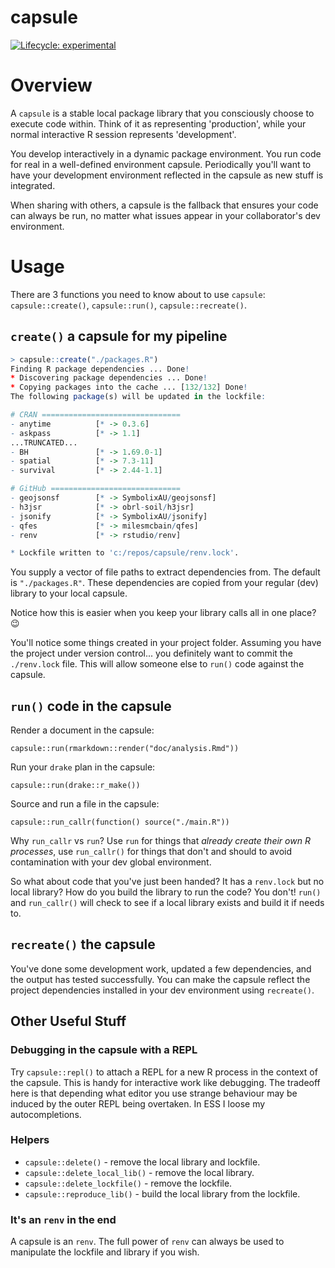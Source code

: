 
# capsule

  [![Lifecycle: experimental](https://img.shields.io/badge/lifecycle-experimental-orange.svg)](https://www.tidyverse.org/lifecycle/#experimental)

# Overview

A `capsule` is a stable local package library that you consciously choose to execute code within. Think of it as representing 'production', while your normal interactive R session represents 'development'.

You develop interactively in a dynamic package environment. You run code for real in a well-defined environment capsule. Periodically you'll want to have your development environment reflected in the capsule as new stuff is integrated.

When sharing with others, a capsule is the fallback that ensures your code can always be run, no matter what issues appear in your collaborator's dev environment.

# Usage

There are 3 functions you need to know about to use `capsule`: `capsule::create()`, `capsule::run()`, `capsule::recreate()`.

## `create()` a capsule for my pipeline

```r
> capsule::create("./packages.R")
Finding R package dependencies ... Done!
* Discovering package dependencies ... Done!
* Copying packages into the cache ... [132/132] Done!
The following package(s) will be updated in the lockfile:

# CRAN ===============================
- anytime          [* -> 0.3.6]
- askpass          [* -> 1.1]
...TRUNCATED...
- BH               [* -> 1.69.0-1]
- spatial          [* -> 7.3-11]
- survival         [* -> 2.44-1.1]

# GitHub =============================
- geojsonsf        [* -> SymbolixAU/geojsonsf]
- h3jsr            [* -> obrl-soil/h3jsr]
- jsonify          [* -> SymbolixAU/jsonify]
- qfes             [* -> milesmcbain/qfes]
- renv             [* -> rstudio/renv]

* Lockfile written to 'c:/repos/capsule/renv.lock'.
```

You supply a vector of file paths to extract dependencies from. The default is
`"./packages.R"`. These dependencies are copied from your regular (dev) library
to your local capsule.

Notice how this is easier when you keep your library calls all in one place? :wink:

You'll notice some things created in your project folder. Assuming you have the
project under version control... you definitely want to commit the `./renv.lock`
file. This will allow someone else to `run()` code against the capsule.

## `run()` code in the capsule

Render a document in the capsule:

```
capsule::run(rmarkdown::render("doc/analysis.Rmd"))
```

Run your `drake` plan in the capsule:

```
capsule::run(drake::r_make())
```

Source and run a file in the capsule:

```
capsule::run_callr(function() source("./main.R"))
```

Why `run_callr` vs `run`? Use `run` for things that _already create their own R
processes_, use `run_callr()` for things that don't and should to avoid
contamination with your dev global environment.

So what about code that you've just been handed? It has a `renv.lock` but no
local library? How do you build the library to run the code? You don't! `run()` and `run_callr()` will check to
see if a local library exists and build it if needs to. 

## `recreate()` the capsule

You've done some development work, updated a few dependencies, and the output
has tested successfully. You can make the capsule reflect the project dependencies
installed in your dev environment using `recreate()`.

## Other Useful Stuff

### Debugging in the capsule with a REPL

Try `capsule::repl()` to attach a REPL for a new R process in the context of the
capsule. This is handy for interactive work like debugging. The tradeoff here is
that depending what editor you use strange behaviour may be induced by the outer
REPL being overtaken. In ESS I loose my autocompletions.

### Helpers

* `capsule::delete()` - remove the local library and lockfile.
* `capsule::delete_local_lib()` - remove the local library.
* `capsule::delete_lockfile()` - remove the lockfile.
* `capsule::reproduce_lib()` - build the local library from the lockfile. 

### It's an `renv` in the end

A capsule is an `renv`. The full power of `renv` can always be used to
manipulate the lockfile and library if you wish.
